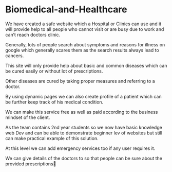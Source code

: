 # Biomedical-and-Healthcare
We have created a safe website which a Hospital or Clinics can use and it will provide help to all people who cannot visit or are busy due to work and can’t reach doctors clinic.

Generally, lots of people search about symptoms and reasons for illness on google which generally scares them as the search results always lead to cancers.

This site will only provide help about basic and common diseases which can be cured easily or without lot of prescriptions.

Other diseases are cured by taking proper measures and referring to a doctor.

By using dynamic pages we can also create profile of a patient which can be further keep track of his medical condition.

We can make this service free as well as paid according to the business mindset of the client.

As the team contains 2nd year students so we now have basic knowledge web Dev and can be able to demonstrate beginner lev of websites but still can make practical example of this solution.

At this level we can add emergency services too if any user requires it.

We can give details of the doctors to so that people can be sure about the provided prescriptions
